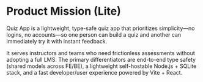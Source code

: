 # Product Mission (Lite)

Quiz App is a lightweight, type-safe quiz app that prioritizes simplicity—no logins, no accounts—so one person can build a quiz and another can immediately try it with instant feedback.

It serves instructors and teams who need frictionless assessments without adopting a full LMS. The primary differentiators are end-to-end type safety (shared models across FE/BE), a lightweight self-hostable Node.js + SQLite stack, and a fast developer/user experience powered by Vite + React.
